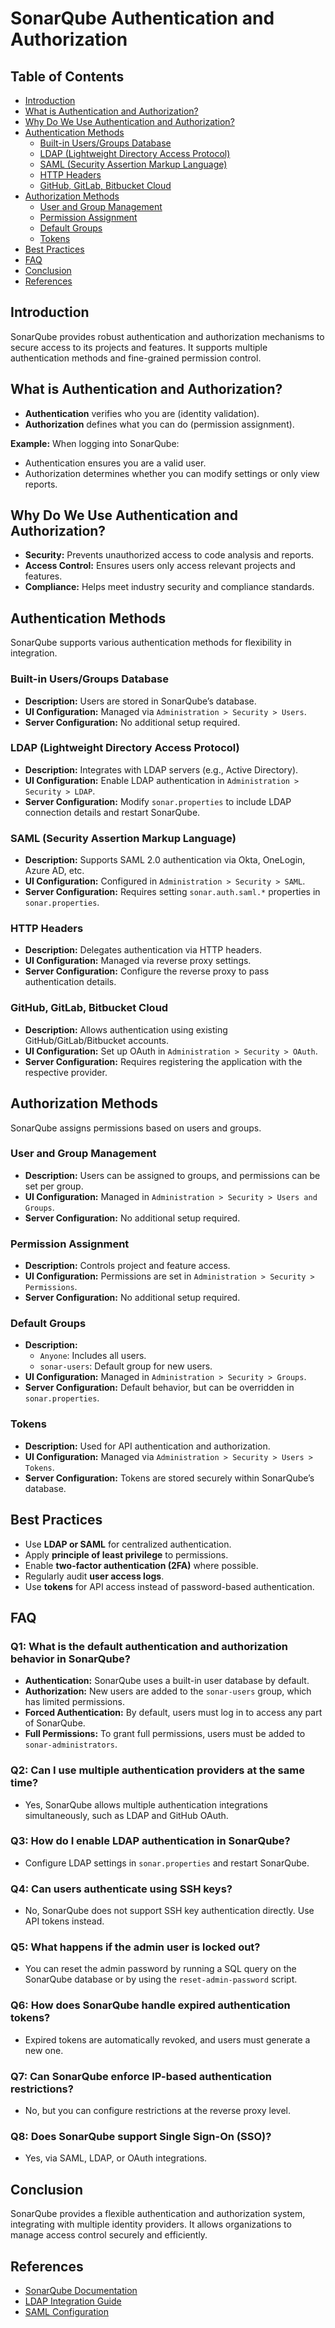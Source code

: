 # SonarQube Authentication and Authorization

## Table of Contents
- [Introduction](#introduction)
- [What is Authentication and Authorization?](#what-is-authentication-and-authorization)
- [Why Do We Use Authentication and Authorization?](#why-do-we-use-authentication-and-authorization)
- [Authentication Methods](#authentication-methods)
  - [Built-in Users/Groups Database](#built-in-usersgroups-database)
  - [LDAP (Lightweight Directory Access Protocol)](#ldap-lightweight-directory-access-protocol)
  - [SAML (Security Assertion Markup Language)](#saml-security-assertion-markup-language)
  - [HTTP Headers](#http-headers)
  - [GitHub, GitLab, Bitbucket Cloud](#github-gitlab-bitbucket-cloud)
- [Authorization Methods](#authorization-methods)
  - [User and Group Management](#user-and-group-management)
  - [Permission Assignment](#permission-assignment)
  - [Default Groups](#default-groups)
  - [Tokens](#tokens)
- [Best Practices](#best-practices)
- [FAQ](#faq)
- [Conclusion](#conclusion)
- [References](#references)

## Introduction
SonarQube provides robust authentication and authorization mechanisms to secure access to its projects and features. It supports multiple authentication methods and fine-grained permission control.

## What is Authentication and Authorization?
- **Authentication** verifies who you are (identity validation).
- **Authorization** defines what you can do (permission assignment).

**Example:** When logging into SonarQube:
- Authentication ensures you are a valid user.
- Authorization determines whether you can modify settings or only view reports.

## Why Do We Use Authentication and Authorization?
- **Security:** Prevents unauthorized access to code analysis and reports.
- **Access Control:** Ensures users only access relevant projects and features.
- **Compliance:** Helps meet industry security and compliance standards.

## Authentication Methods
SonarQube supports various authentication methods for flexibility in integration.

### Built-in Users/Groups Database
- **Description:** Users are stored in SonarQube’s database.
- **UI Configuration:** Managed via `Administration > Security > Users`.
- **Server Configuration:** No additional setup required.

### LDAP (Lightweight Directory Access Protocol)
- **Description:** Integrates with LDAP servers (e.g., Active Directory).
- **UI Configuration:** Enable LDAP authentication in `Administration > Security > LDAP`.
- **Server Configuration:** Modify `sonar.properties` to include LDAP connection details and restart SonarQube.

### SAML (Security Assertion Markup Language)
- **Description:** Supports SAML 2.0 authentication via Okta, OneLogin, Azure AD, etc.
- **UI Configuration:** Configured in `Administration > Security > SAML`.
- **Server Configuration:** Requires setting `sonar.auth.saml.*` properties in `sonar.properties`.

### HTTP Headers
- **Description:** Delegates authentication via HTTP headers.
- **UI Configuration:** Managed via reverse proxy settings.
- **Server Configuration:** Configure the reverse proxy to pass authentication details.

### GitHub, GitLab, Bitbucket Cloud
- **Description:** Allows authentication using existing GitHub/GitLab/Bitbucket accounts.
- **UI Configuration:** Set up OAuth in `Administration > Security > OAuth`.
- **Server Configuration:** Requires registering the application with the respective provider.

## Authorization Methods
SonarQube assigns permissions based on users and groups.

### User and Group Management
- **Description:** Users can be assigned to groups, and permissions can be set per group.
- **UI Configuration:** Managed in `Administration > Security > Users and Groups`.
- **Server Configuration:** No additional setup required.

### Permission Assignment
- **Description:** Controls project and feature access.
- **UI Configuration:** Permissions are set in `Administration > Security > Permissions`.
- **Server Configuration:** No additional setup required.

### Default Groups
- **Description:**
  - `Anyone`: Includes all users.
  - `sonar-users`: Default group for new users.
- **UI Configuration:** Managed in `Administration > Security > Groups`.
- **Server Configuration:** Default behavior, but can be overridden in `sonar.properties`.

### Tokens
- **Description:** Used for API authentication and authorization.
- **UI Configuration:** Managed via `Administration > Security > Users > Tokens`.
- **Server Configuration:** Tokens are stored securely within SonarQube’s database.

## Best Practices
- Use **LDAP or SAML** for centralized authentication.
- Apply **principle of least privilege** to permissions.
- Enable **two-factor authentication (2FA)** where possible.
- Regularly audit **user access logs**.
- Use **tokens** for API access instead of password-based authentication.

## FAQ
### Q1: What is the default authentication and authorization behavior in SonarQube?
- **Authentication:** SonarQube uses a built-in user database by default.
- **Authorization:** New users are added to the `sonar-users` group, which has limited permissions.
- **Forced Authentication:** By default, users must log in to access any part of SonarQube.
- **Full Permissions:** To grant full permissions, users must be added to `sonar-administrators`.

### Q2: Can I use multiple authentication providers at the same time?
- Yes, SonarQube allows multiple authentication integrations simultaneously, such as LDAP and GitHub OAuth.

### Q3: How do I enable LDAP authentication in SonarQube?
- Configure LDAP settings in `sonar.properties` and restart SonarQube.

### Q4: Can users authenticate using SSH keys?
- No, SonarQube does not support SSH key authentication directly. Use API tokens instead.

### Q5: What happens if the admin user is locked out?
- You can reset the admin password by running a SQL query on the SonarQube database or by using the `reset-admin-password` script.

### Q6: How does SonarQube handle expired authentication tokens?
- Expired tokens are automatically revoked, and users must generate a new one.

### Q7: Can SonarQube enforce IP-based authentication restrictions?
- No, but you can configure restrictions at the reverse proxy level.

### Q8: Does SonarQube support Single Sign-On (SSO)?
- Yes, via SAML, LDAP, or OAuth integrations.

## Conclusion
SonarQube provides a flexible authentication and authorization system, integrating with multiple identity providers. It allows organizations to manage access control securely and efficiently.

## References
- [SonarQube Documentation](https://docs.sonarqube.org/)
- [LDAP Integration Guide](https://docs.sonarqube.org/latest/instance-administration/ldap/)
- [SAML Configuration](https://docs.sonarqube.org/latest/instance-administration/saml-authentication/)

